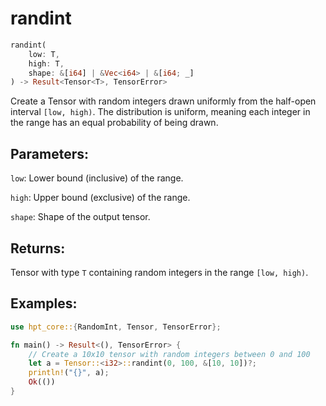 # randint
```rust
randint(
    low: T,
    high: T,
    shape: &[i64] | &Vec<i64> | &[i64; _]
) -> Result<Tensor<T>, TensorError>
```
Create a Tensor with random integers drawn uniformly from the half-open interval `[low, high)`. The distribution is uniform, meaning each integer in the range has an equal probability of being drawn.

## Parameters:
`low`: Lower bound (inclusive) of the range.

`high`: Upper bound (exclusive) of the range.

`shape`: Shape of the output tensor.

## Returns:
Tensor with type `T` containing random integers in the range `[low, high)`.

## Examples:
```rust
use hpt_core::{RandomInt, Tensor, TensorError};

fn main() -> Result<(), TensorError> {
    // Create a 10x10 tensor with random integers between 0 and 100
    let a = Tensor::<i32>::randint(0, 100, &[10, 10])?;
    println!("{}", a);
    Ok(())
}
```
